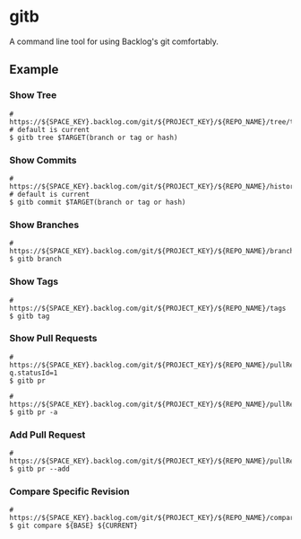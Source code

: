 # gitb

A command line tool for using Backlog's git comfortably.

## Example

### Show Tree

```
# https://${SPACE_KEY}.backlog.com/git/${PROJECT_KEY}/${REPO_NAME}/tree/trunk
# default is current
$ gitb tree $TARGET(branch or tag or hash)
```

### Show Commits

```
# https://${SPACE_KEY}.backlog.com/git/${PROJECT_KEY}/${REPO_NAME}/history/${TARGET}
# default is current
$ gitb commit $TARGET(branch or tag or hash)
```

### Show Branches

```
# https://${SPACE_KEY}.backlog.com/git/${PROJECT_KEY}/${REPO_NAME}/branches
$ gitb branch
```

### Show Tags

```
# https://${SPACE_KEY}.backlog.com/git/${PROJECT_KEY}/${REPO_NAME}/tags
$ gitb tag
```

### Show Pull Requests

```
# https://${SPACE_KEY}.backlog.com/git/${PROJECT_KEY}/${REPO_NAME}/pullRequests?q.statusId=1
$ gitb pr

# https://${SPACE_KEY}.backlog.com/git/${PROJECT_KEY}/${REPO_NAME}/pullRequests
$ gitb pr -a
```

### Add Pull Request

```
# https://${SPACE_KEY}.backlog.com/git/${PROJECT_KEY}/${REPO_NAME}/pullRequests/add/...${CURRENT}
$ gitb pr --add
```

### Compare Specific Revision

```
# https://${SPACE_KEY}.backlog.com/git/${PROJECT_KEY}/${REPO_NAME}/compare/${BASE}...${CURRENT}
$ git compare ${BASE} ${CURRENT}
```